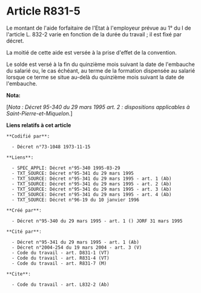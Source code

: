 # Article R831-5

Le montant de l'aide forfaitaire de l'Etat à l'employeur prévue au 1° du I de l'article L. 832-2 varie en fonction de la
durée du travail ; il est fixé par décret.

La moitié de cette aide est versée à la prise d'effet de la convention.

Le solde est versé à la fin du quinzième mois suivant la date de l'embauche du salarié ou, le cas échéant, au terme de la
formation dispensée au salarié lorsque ce terme se situe au-delà du quinzième mois suivant la date de l'embauche.

**Nota:**

[*Nota : Décret 95-340 du 29 mars 1995 art. 2 : dispositions applicables à Saint-Pierre-et-Miquelon.*]

**Liens relatifs à cet article**

	**Codifié par**:

	  - Décret n°73-1048 1973-11-15

	**Liens**:

	  - SPEC_APPLI: Décret n°95-340 1995-03-29
	  - TXT_SOURCE: Décret n°95-341 du 29 mars 1995
	  - TXT_SOURCE: Décret n°95-341 du 29 mars 1995 - art. 1 (Ab)
	  - TXT_SOURCE: Décret n°95-341 du 29 mars 1995 - art. 2 (Ab)
	  - TXT_SOURCE: Décret n°95-341 du 29 mars 1995 - art. 3 (Ab)
	  - TXT_SOURCE: Décret n°95-341 du 29 mars 1995 - art. 4 (Ab)
	  - TXT_SOURCE: Décret n°96-19 du 10 janvier 1996

	**Créé par**:

	  - Décret n°95-340 du 29 mars 1995 - art. 1 () JORF 31 mars 1995

	**Cité par**:

	  - Décret n°95-341 du 29 mars 1995 - art. 1 (Ab)
	  - Décret n°2004-254 du 19 mars 2004 - art. 3 (V)
	  - Code du travail - art. D831-1 (VT)
	  - Code du travail - art. R831-4 (VT)
	  - Code du travail - art. R831-7 (M)

	**Cite**:

	  - Code du travail - art. L832-2 (Ab)
